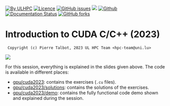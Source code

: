 [![By ULHPC](https://img.shields.io/badge/by-ULHPC-blue.svg)](https://hpc.uni.lu) [![Licence](https://img.shields.io/badge/license-GPL--3.0-blue.svg)](http://www.gnu.org/licenses/gpl-3.0.html) [![GitHub issues](https://img.shields.io/github/issues/ULHPC/tutorials.svg)](https://github.com/ULHPC/tutorials/issues/) [![](https://img.shields.io/badge/slides-PDF-red.svg)](https://github.com/ULHPC/tutorials/raw/devel/gpu/cuda2023/cuda2023.pdf) [![Github](https://img.shields.io/badge/sources-github-green.svg)](https://github.com/ULHPC/tutorials/tree/devel/gpu/cuda2023/) [![Documentation Status](http://readthedocs.org/projects/ulhpc-tutorials/badge/?version=latest)](http://ulhpc-tutorials.readthedocs.io/en/latest/gpu/cuda2023/) [![GitHub forks](https://img.shields.io/github/stars/ULHPC/tutorials.svg?style=social&label=Star)](https://github.com/ULHPC/tutorials)

# Introduction to CUDA C/C++ (2023)

     Copyright (c) Pierre Talbot, 2023 UL HPC Team <hpc-team@uni.lu>

[![](https://github.com/ULHPC/tutorials/raw/devel/gpu/cuda2023/cuda2023.png)](https://github.com/ULHPC/tutorials/raw/devel/gpu/cuda2023/cuda2023.pdf)

For this session, everything is explained in the slides given above.
The code is available in different places:

* [gpu/cuda2023](https://github.com/ULHPC/tutorials/tree/devel/gpu/cuda2023/): contains the exercises (`.cu` files).
* [gpu/cuda2023/solutions](https://github.com/ULHPC/tutorials/tree/devel/gpu/cuda2023/solutions): contains the solutions of the exercises.
* [gpu/cuda2023/demo](https://github.com/ULHPC/tutorials/tree/devel/gpu/cuda2023/demo): contains the fully functional code demo shown and explained during the session.
